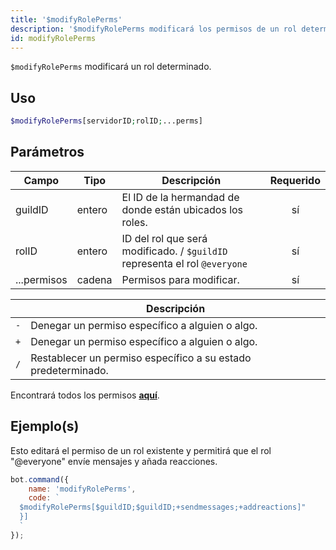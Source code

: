 ```yaml
---
title: '$modifyRolePerms'
description: '$modifyRolePerms modificará los permisos de un rol determinado.'
id: modifyRolePerms
---
```


`$modifyRolePerms` modificará un rol determinado.

## Uso

```php
$modifyRolePerms[servidorID;rolID;...perms]
```

## Parámetros

| Campo       | Tipo   | Descripción                                                                | Requerido |
| ----------- | ------ | -------------------------------------------------------------------------- |:---------:|
| guildID     | entero | El ID de la hermandad de donde están ubicados los roles.                   |    sí     |
| rolID       | entero | ID del rol que será modificado. / `$guildID` representa el rol `@everyone` |    sí     |
| ...permisos | cadena | Permisos para modificar.                                                   |    sí     |

|     | Descripción                                                   |
| --- | ------------------------------------------------------------- |
| `-` | Denegar un permiso específico a alguien o algo.               |
| `+` | Denegar un permiso específico a alguien o algo.               |
| `/` | Restablecer un permiso específico a su estado predeterminado. |

Encontrará todos los permisos __[aquí](../../guides/client/2permissionsintents.md)__.

## Ejemplo(s)

Esto editará el permiso de un rol existente y permitirá que el rol "@everyone" envíe mensajes y añada reacciones.

```javascript
bot.command({
    name: 'modifyRolePerms',
    code: `
  $modifyRolePerms[$guildID;$guildID;+sendmessages;+addreactions]"
  }]
  `
});
```